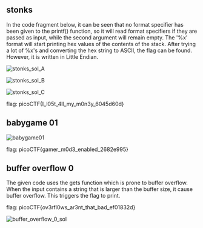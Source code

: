 ## stonks
In the code fragment below, it can be seen that no format specifier has been given to the printf() function, so it will read format specifiers if they are passed as input, while the second argument will remain empty. The '%x' format will start printing hex values of the contents of the stack. After trying a lot of %x's and converting the hex string to ASCII, the flag can be found. However, it is written in Little Endian.

![stonks_sol_A](https://github.com/mizar-0/Cryptonite-JTP-2/assets/76529146/edef7ea4-eac9-4384-9e8b-f8176a435c00)

![stonks_sol_B](https://github.com/mizar-0/Cryptonite-JTP-2/assets/76529146/b9c2ecec-3be4-48f6-80ca-e79d4bab337e)

![stonks_sol_C](https://github.com/mizar-0/Cryptonite-JTP-2/assets/76529146/664b25c0-360f-49e3-a883-dbc64a3a7727)



flag: picoCTF{I_l05t_4ll_my_m0n3y_6045d60d}


## babygame 01

![babygame01](https://github.com/aghogwarts/JTP23-WriteUps/assets/76529146/0b637951-dd86-4bf7-b938-540b133fafe4)

flag: picoCTF{gamer_m0d3_enabled_2682e995}

## buffer overflow 0
The given code uses the gets function which is prone to buffer overflow. When the input contains a string that is larger than the buffer size, it cause buffer overflow. This triggers the flag to print.

flag: picoCTF{ov3rfl0ws_ar3nt_that_bad_ef01832d}

![buffer_overflow_0_sol](https://github.com/mizar-0/Cryptonite-JTP-2/assets/76529146/41f4073a-b45f-40ed-bcf0-9afd506cc2e2)
